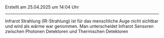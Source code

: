 Erstellt am 25.04.2025 um 14:04 Uhr

---
Infrarot Strahlung (IR-Strahlung) ist für das menschliche Auge nicht sichtbar und wird als wärme war genommen. 
Man unterscheidet Infrarot Sensoren zwischen Photonen Detektoren und Thermischen Detektoren